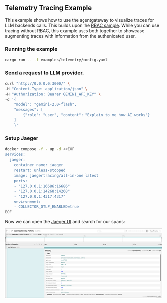 ## Telemetry Tracing Example

This example shows how to use the agentgateway to visualize traces for LLM backends calls.
This builds upon the [RBAC sample](../authorization).
While you can use tracing without RBAC, this example uses both together to showcase augmenting traces with information from the authenicated user.

### Running the example

```zsh
cargo run -- -f examples/telemetry/config.yaml
```

### Send a request to LLM provider.

```zsh
curl "http://0.0.0.0:3000/" \
-H "Content-Type: application/json" \
-H "Authorization: Bearer GEMINI_API_KEY" \
-d '{
    "model": "gemini-2.0-flash",
    "messages": [
        {"role": "user", "content": "Explain to me how AI works"}
    ]
    }'
```

### Setup Jaeger
```zsh
docker compose -f - up -d <<EOF
services:
  jaeger:
    container_name: jaeger
    restart: unless-stopped
    image: jaegertracing/all-in-one:latest
    ports:
    - "127.0.0.1:16686:16686"
    - "127.0.0.1:14268:14268"
    - "127.0.0.1:4317:4317"
    environment:
    - COLLECTOR_OTLP_ENABLED=true
EOF
```

Now we can open the [Jaeger UI](http://localhost:16686/search) and search for our spans:

![Jaeger](../img/gemini-tracing.png)

